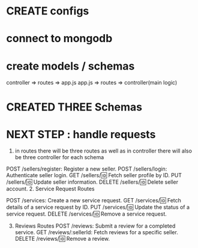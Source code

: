 # CREATE configs

# connect to mongodb

# create models / schemas

controller => routes => app.js
app.js => routes => controller(main logic)

# CREATED THREE Schemas

# NEXT STEP : handle requests

1. in routes
   there will be three routes as well as in controller there will also be three controller for each schema

POST /sellers/register: Register a new seller.
POST /sellers/login: Authenticate seller login.
GET /sellers/:id: Fetch seller profile by ID.
PUT /sellers/:id: Update seller information.
DELETE /sellers/:id: Delete seller account. 2. Service Request Routes

POST /services: Create a new service request.
GET /services/:id: Fetch details of a service request by ID.
PUT /services/:id: Update the status of a service request.
DELETE /services/:id: Remove a service request.

3. Reviews Routes
   POST /reviews: Submit a review for a completed service.
   GET /reviews/:sellerId: Fetch reviews for a specific seller.
   DELETE /reviews/:id: Remove a review.
